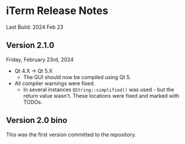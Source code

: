 # iTerm Release Notes
Last Build: 2024 Feb 23

## Version 2.1.0
Friday, February 23rd, 2024

- Qt 4.X -> Qt 5.X
    - The GUI should now be compiled using Qt 5.
- All compiler warnings were fixed.
    - In several instances `QString::simplified()` was used - but the return value wasn't. These locations were fixed and marked with TODOs.
    
## Version 2.0 bino
This was the first version committed to the repository.